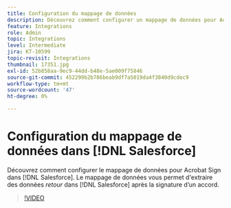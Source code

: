 ```yaml
---
title: Configuration du mappage de données
description: Découvrez comment configurer un mappage de données pour Acrobat Sign dans [!DNL Salesforce]
feature: Integrations
role: Admin
topic: Integrations
level: Intermediate
jira: KT-10599
topic-revisit: Integrations
thumbnail: 17351.jpg
exl-id: 52b858aa-9ec9-44dd-b48e-5ae009f75846
source-git-commit: 452299b2b786beab9df7a5019da4f3840d9cdec9
workflow-type: tm+mt
source-wordcount: '47'
ht-degree: 0%

---
```


# Configuration du mappage de données dans [!DNL Salesforce]

Découvrez comment configurer le mappage de données pour Acrobat Sign dans [!DNL Salesforce]. Le mappage de données vous permet d&#39;extraire des données _retour_ dans [!DNL Salesforce] après la signature d’un accord.

>[!VIDEO](https://video.tv.adobe.com/v/3409073?quality=12&learn=on&hidetitle=true)
